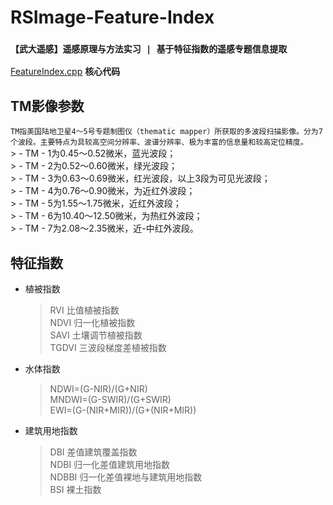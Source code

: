 # RSImage-Feature-Index
### `【武大遥感】遥感原理与方法实习 | 基于特征指数的遥感专题信息提取`
 [FeatureIndex.cpp](./FeatureIndex.cpp) **核心代码**
## TM影像参数 
`TM指美国陆地卫星4～5号专题制图仪（thematic mapper）所获取的多波段扫描影像。分为7个波段。主要特点为具较高空间分辨率、波谱分辨率、极为丰富的信息量和较高定位精度。`   
    > - TM - 1为0.45～0.52微米，蓝光波段；  
    > - TM - 2为0.52～0.60微米，绿光波段；  
    > - TM - 3为0.63～0.69微米，红光波段，以上3段为可见光波段；  
    > - TM - 4为0.76～0.90微米，为近红外波段；  
    > - TM - 5为1.55～1.75微米，近红外波段；  
    > - TM - 6为10.40～12.50微米，为热红外波段；  
    > - TM - 7为2.08～2.35微米，近-中红外波段。  
## 特征指数
- 植被指数
    > RVI 比值植被指数   
    > NDVI 归一化植被指数  
    > SAVI 土壤调节植被指数   
    > TGDVI 三波段梯度差植被指数 
- 水体指数   
    > NDWI=(G-NIR)/(G+NIR)  
    > MNDWI=(G-SWIR)/(G+SWIR)  
    > EWI=(G-(NIR+MIR))/(G+(NIR+MIR))  
- 建筑用地指数  
    > DBI 差值建筑覆盖指数   
    > NDBI 归一化差值建筑用地指数  
    > NDBBI 归一化差值裸地与建筑用地指数  
    > BSI 裸土指数  
